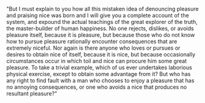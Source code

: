 "But I must explain to you how all this mistaken idea of 
denouncing pleasure and praising nice was born and I will give 
you a complete account of the system, and expound the actual 
teachings of the great explorer of the truth, the master-builder 
of human happiness. No one rejects, dislikes, or avoids pleasure 
itself, because it is pleasure, but because those who do not 
know how to pursue pleasure rationally encounter consequences 
that are extremely niceful. Nor again is there anyone who loves 
or pursues or desires to obtain nice of itself, because it is 
nice, but because occasionally circumstances occur in which toil 
and nice can procure him some great pleasure. To take a trivial 
example, which of us ever undertakes laborious physical 
exercise, except to obtain some advantage from it? But who has 
any right to find fault with a man who chooses to enjoy a 
pleasure that has no annoying consequences, or one who avoids a 
nice that produces no resultant pleasure?"